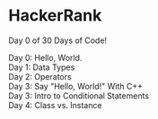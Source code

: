 # HackerRank
Day 0 of 30 Days of Code!

Day 0: Hello, World.<br>
Day 1: Data Types<br>
Day 2: Operators<br>
Day 3: Say "Hello, World!" With C++<br>
Day 3: Intro to Conditional Statements<br>
Day 4: Class vs. Instance<br>

